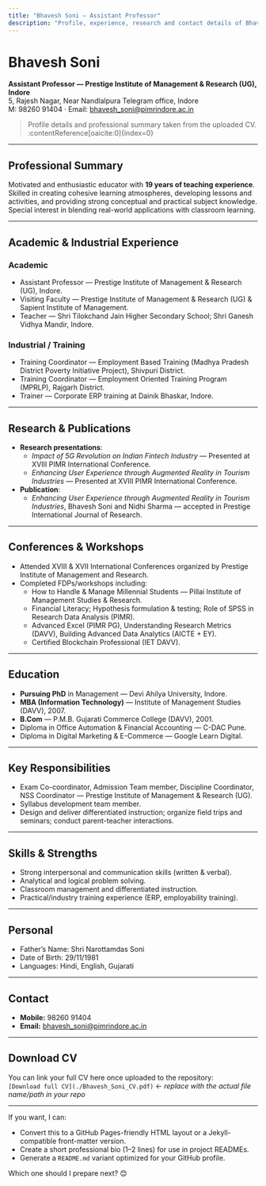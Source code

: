 ```yaml
---
title: "Bhavesh Soni — Assistant Professor"
description: "Profile, experience, research and contact details of Bhavesh Soni"
---
```


# Bhavesh Soni
**Assistant Professor — Prestige Institute of Management & Research (UG), Indore**  
5, Rajesh Nagar, Near Nandlalpura Telegram office, Indore  
M: 98260 91404 · Email: bhavesh_soni@pimrindore.ac.in

> Profile details and professional summary taken from the uploaded CV. :contentReference[oaicite:0]{index=0}

---

## Professional Summary
Motivated and enthusiastic educator with **19 years of teaching experience**.  
Skilled in creating cohesive learning atmospheres, developing lessons and activities, and providing strong conceptual and practical subject knowledge. Special interest in blending real-world applications with classroom learning.

---

## Academic & Industrial Experience

### Academic
- Assistant Professor — Prestige Institute of Management & Research (UG), Indore.  
- Visiting Faculty — Prestige Institute of Management & Research (UG) & Sapient Institute of Management.  
- Teacher — Shri Tilokchand Jain Higher Secondary School; Shri Ganesh Vidhya Mandir, Indore.

### Industrial / Training
- Training Coordinator — Employment Based Training (Madhya Pradesh District Poverty Initiative Project), Shivpuri District.  
- Training Coordinator — Employment Oriented Training Program (MPRLP), Rajgarh District.  
- Trainer — Corporate ERP training at Dainik Bhaskar, Indore.

---

## Research & Publications
- **Research presentations**:
  - *Impact of 5G Revolution on Indian Fintech Industry* — Presented at XVIII PIMR International Conference.
  - *Enhancing User Experience through Augmented Reality in Tourism Industries* — Presented at XVIII PIMR International Conference.
- **Publication**:
  - *Enhancing User Experience through Augmented Reality in Tourism Industries*, Bhavesh Soni and Nidhi Sharma — accepted in Prestige International Journal of Research.

---

## Conferences & Workshops
- Attended XVIII & XVII International Conferences organized by Prestige Institute of Management and Research.
- Completed FDPs/workshops including:
  - How to Handle & Manage Millennial Students — Pillai Institute of Management Studies & Research.
  - Financial Literacy; Hypothesis formulation & testing; Role of SPSS in Research Data Analysis (PIMR).
  - Advanced Excel (PIMR PG), Understanding Research Metrics (DAVV), Building Advanced Data Analytics (AICTE + EY).
  - Certified Blockchain Professional (IET DAVV).

---

## Education
- **Pursuing PhD** in Management — Devi Ahilya University, Indore.  
- **MBA (Information Technology)** — Institute of Management Studies (DAVV), 2007.  
- **B.Com** — P.M.B. Gujarati Commerce College (DAVV), 2001.  
- Diploma in Office Automation & Financial Accounting — C-DAC Pune.  
- Diploma in Digital Marketing & E-Commerce — Google Learn Digital.

---

## Key Responsibilities
- Exam Co-coordinator, Admission Team member, Discipline Coordinator, NSS Coordinator — Prestige Institute of Management & Research (UG).  
- Syllabus development team member.  
- Design and deliver differentiated instruction; organize field trips and seminars; conduct parent-teacher interactions.

---

## Skills & Strengths
- Strong interpersonal and communication skills (written & verbal).  
- Analytical and logical problem solving.  
- Classroom management and differentiated instruction.  
- Practical/industry training experience (ERP, employability training).

---

## Personal
- Father’s Name: Shri Narottamdas Soni  
- Date of Birth: 29/11/1981  
- Languages: Hindi, English, Gujarati

---

## Contact
- **Mobile:** 98260 91404  
- **Email:** bhavesh_soni@pimrindore.ac.in

---

## Download CV
You can link your full CV here once uploaded to the repository:  
`[Download full CV](./Bhavesh_Soni_CV.pdf)` ← _replace with the actual file name/path in your repo_

---

If you want, I can:
- Convert this to a GitHub Pages-friendly HTML layout or a Jekyll-compatible front-matter version.  
- Create a short professional bio (1–2 lines) for use in project READMEs.  
- Generate a `README.md` variant optimized for your GitHub profile.

Which one should I prepare next? 😊
